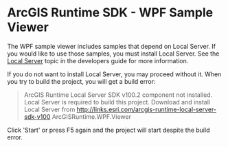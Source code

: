 ﻿# ArcGIS Runtime SDK - WPF Sample Viewer

The WPF sample viewer includes samples that depend on Local Server. 
If you would like to use those samples, you must install Local Server. 
See the [Local Server](https://developers.arcgis.com/net/local-server/)
topic in the developers guide for more information.

If you do not want to install Local Server, you may proceed without it. 
When you try to build the project, you will get a build error:

> ArcGIS Runtime Local Server SDK v100.2 component not installed. 
> Local Server is required to build this project. Download and install 
> Local Server from http://links.esri.com/arcgis-runtime-local-server-sdk-v100
> ArcGISRuntime.WPF.Viewer			

Click 'Start' or press F5 again and the project will start despite the build
error. 